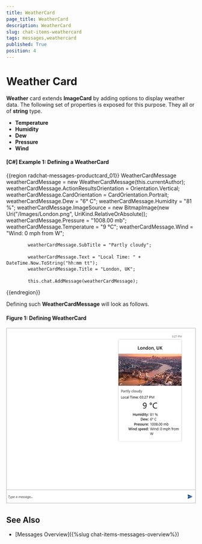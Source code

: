 ```yaml
---
title: WeatherCard
page_title: WeatherCard
description: WeatherCard
slug: chat-items-weathercard
tags: messages,weathercard
published: True
position: 4
---
```


# Weather Card

__Weather__ card extends __ImageCard__ by adding options to display weather data. The following set of properties is exposed for this purpose. They all or of __string__ type.

* __Temperature__
* __Humidity__
* __Dew__
* __Pressure__
* __Wind__

#### __[C#] Example 1: Defining a WeatherCard__

{{region radchat-messages-productcard_01}}
	 WeatherCardMessage weatherCardMessage = new WeatherCardMessage(this.currentAuthor);
            weatherCardMessage.ActionResultsOrientation = Orientation.Vertical;
            weatherCardMessage.CardOrientation = CardOrientation.Portrait;
            weatherCardMessage.Dew = "6° C";
            weatherCardMessage.Humidity = "81 %";
            weatherCardMessage.ImageSource = new BitmapImage(new Uri("/Images/London.png", UriKind.RelativeOrAbsolute));
            weatherCardMessage.Pressure = "1008.00 mb";
            weatherCardMessage.Temperature = "9 °C";
            weatherCardMessage.Wind = "Wind: 0 mph from W";

            weatherCardMessage.SubTitle = "Partly cloudy";

            weatherCardMessage.Text = "Local Time: " + DateTime.Now.ToString("hh:mm tt");
            weatherCardMessage.Title = "London, UK";

            this.chat.AddMessage(weatherCardMessage);
{{endregion}}

Defining such __WeatherCardMessage__ will look as follows.

#### __Figure 1: Defining WeatherCard__
![Defining ImageCard](images/RadChat_WeatherCard_01.png)

## See Also

* [Messages Overview]({%slug chat-items-messages-overview%})